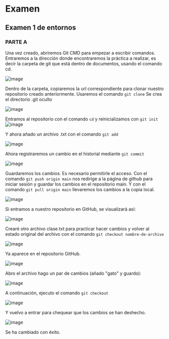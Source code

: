 # Examen
## Examen 1 de entornos 

### PARTE A
Una vez creado, abriremos Git CMD para empezar a escribir comandos. Entraremos a la dirección donde encontraremos la práctica a realizar, es decir la carpeta de git que está dentro de documentos, usando el comando cd.

![image](https://user-images.githubusercontent.com/114931679/205108621-a35407cd-eb27-4383-9647-1276cc448b0e.png)

Dentro de la carpeta, copiaremos la url correspondiente para clonar nuestro repositorio creado anteriormente. Usaremos el comando  ```git clone```
Se crea el directorio .git oculto

![image](https://user-images.githubusercontent.com/114931679/205109804-52d9f1c7-402f-4514-9d84-1c739c81078d.png)

Entramos al repositorio con el comando ```cd``` y reinicializamos con ```git init```
![image](https://user-images.githubusercontent.com/114931679/205110481-ebea8a2f-6572-4e19-a99f-2fb83abefd62.png)

Y ahora añado un archivo .txt con el comando ```git add```

![image](https://user-images.githubusercontent.com/114931679/205111804-8ed12b39-5baa-483c-b305-4dccd69124b2.png)

Ahora registraremos un cambio en el historial mediante ```git commit```

![image](https://user-images.githubusercontent.com/114931679/205112194-bd8756d1-dfb8-4b63-8f48-b3a99179707f.png)

Guardaremos los cambios. Es necesario permitirle el acceso. Con el comando ```git push origin main``` nos redirige a la página de github para iniciar sesión y guardar los cambios en el repositorio main. Y con el comando ```git pull origin main``` llevaremos los cambios a la copia local.

![image](https://user-images.githubusercontent.com/114931679/205112442-60a05aa6-d99b-48a1-8e9f-5e588c59dbb3.png)


Si entramos a nuestro repositorio en GitHub, se visualizará así:

![image](https://user-images.githubusercontent.com/114931679/205112661-369c38eb-6d5d-48fa-8aa6-ea8678cb5bc4.png)

Crearé otro archivo clase.txt para practicar hacer cambios y volver al estado original del archivo con el comando ```git checkout nombre-de-archivo```

![image](https://user-images.githubusercontent.com/114931679/205113195-50e754b6-0301-4f31-81d2-507532d8b314.png)


Ya aparece en el repositorio GitHub.

![image](https://user-images.githubusercontent.com/114931679/205113257-77a582b5-80a0-4888-a9ae-ae54b3a73c41.png)

Abro el archivo hago un par de cambios (añado "gato" y guardo):

![image](https://user-images.githubusercontent.com/114931679/205113477-5e88142c-a05e-4508-8ef9-0b5dd23bee92.png)

A continuación, ejecuto el comando ```git checkout```

![image](https://user-images.githubusercontent.com/114931679/205113777-10d7c4a2-9e0c-4649-aed1-cbbd7f4aafd8.png)

Y vuelvo a entrar para chequear que los cambios se han deshecho.

![image](https://user-images.githubusercontent.com/114931679/205113874-6fc329cf-7716-426f-8b00-4f17e5111c78.png)

Se ha cambiado con éxito.







